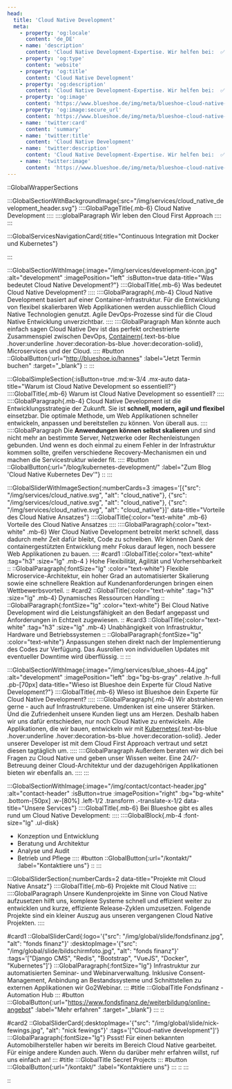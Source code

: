 ```yaml
---
head:
  title: 'Cloud Native Development'
  meta:
    - property: 'og:locale'
      content: 'de_DE'
    - name: 'description'
      content: 'Cloud Native Development-Expertise. Wir helfen bei:  ✅ Prozess-Implementierung ✅ Migration auf Kubernetes ✅ Cloud Migration'
    - property: 'og:type'
      content: 'website'
    - property: 'og:title'
      content: 'Cloud Native Development'
    - property: 'og:description'
      content: 'Cloud Native Development-Expertise. Wir helfen bei:  ✅ Prozess-Implementierung ✅ Migration auf Kubernetes ✅ Cloud Migration'
    - property: 'og:image'
      content: 'https://www.blueshoe.de/img/meta/blueshoe-cloud-native-devlopment.png'
    - property: 'og:image:secure_url'
      content: 'https://www.blueshoe.de/img/meta/blueshoe-cloud-native-devlopment.png'
    - name: 'twitter:card'
      content: 'summary'
    - name: 'twitter:title'
      content: 'Cloud Native Development'
    - name: 'twitter:description'
      content: 'Cloud Native Development-Expertise. Wir helfen bei:  ✅ Prozess-Implementierung ✅ Migration auf Kubernetes ✅ Cloud Migration'
    - name: 'twitter:image'
      content: 'https://www.blueshoe.de/img/meta/blueshoe-cloud-native-devlopment.png'
---
```


::GlobalWrapperSections

:::GlobalSectionWithBackgroundImage{:src="/img/services/cloud_native_development_header.svg"}
::::GlobalPageTitle{.mb-6}
Cloud Native Development
::::
::::globalParagraph
Wir leben den Cloud First Approach
::::
:::

:::GlobalServicesNavigationCard{:title="Continuous Integration mit Docker und Kubernetes"}

:::

:::GlobalSectionWithImage{:image="/img/services/development-icon.jpg" :alt="development" :imagePosition="left" :isButton=true data-title="Was bedeutet Cloud Native Development?"}
::::GlobalTitle{.mb-6}
Was bedeutet Cloud Native Development?
::::
::::GlobalParagraph{.mb-4}
Cloud Native Development basiert auf einer Container-Infrastruktur. Für die Entwicklung von flexibel skalierbaren Web Applikationen werden ausschließlich Cloud Native Technologien genutzt. Agile DevOps-Prozesse sind für die Cloud Native Entwicklung unverzichtbar.
::::
::::GlobalParagraph
Man könnte auch einfach sagen Cloud Native Dev ist das perfekt orchestrierte Zusammenspiel zwischen DevOps, [Containern](/blog/strategien-fur-schlanke-docker-images/){.text-bs-blue .hover:underline .hover:decoration-bs-blue .hover:decoration-solid}, Microservices und der Cloud.
::::
#button
::GlobalButton{:url="http://blueshoe.io/hannes" :label="Jetzt Termin buchen" :target="_blank"}
::
:::

:::GlobalSimpleSection{:isButton=true .md:w-3/4 .mx-auto data-title="Warum ist Cloud Native Development so essentiell?"}
::::GlobalTitle{.mb-6}
Warum ist Cloud Native Development so essentiell?
::::
::::GlobalParagraph{.mb-4}
Cloud Native Development ist die Entwicklungsstrategie der Zukunft. Sie ist **schnell, modern, agil und flexibel** einsetzbar. Die optimale Methode, um Web Applikationen schneller entwickeln, anpassen und bereitstellen zu können. Von überall aus.
::::
::::GlobalParagraph
Die **Anwendungen können selbst skalieren** und sind nicht mehr an bestimmte Server, Netzwerke oder Rechenleistungen gebunden. Und wenn es doch einmal zu einem Fehler in der Infrastruktur kommen sollte, greifen verschiedene Recovery-Mechanismen ein und machen die Servicestruktur wieder fit.
::::
#button
::GlobalButton{:url="/blog/kubernetes-development/" :label="Zum Blog 'Cloud Native Kubernetes Dev'"}
::
:::

:::GlobalSliderWithImageSection{:numberCards=3 :images='[{"src": "/img/services/cloud_native.svg", "alt": "cloud_native"}, {"src": "/img/services/cloud_native.svg", "alt": "cloud_native"}, {"src": "/img/services/cloud_native.svg", "alt": "cloud_native"}]' data-title="Vorteile des Cloud Native Ansatzes"}
::::GlobalTitle{:color="text-white" .mb-6}
Vorteile des Cloud Native Ansatzes
::::
::::GlobalParagraph{:color="text-white" .mb-6}
Wer Cloud Native Development betreibt merkt schnell, dass dadurch mehr Zeit dafür bleibt, Code zu schreiben. Wir können Dank der containergestützten Entwicklung mehr Fokus darauf legen, noch bessere Web Applikationen zu bauen.
::::
#card1
::GlobalTitle{:color="text-white" :tag="h3" :size="lg" .mb-4 }
Hohe Flexibilität, Agilität und Vorhersehbarkeit
::
::GlobalParagraph{:fontSize="lg" :color="text-white"}
Flexible Microservice-Architektur, ein hoher Grad an automatisierter Skalierung sowie eine schnellere Reaktion auf Kundenanforderungen bringen einen Wettbewerbsvorteil.
::
#card2
::GlobalTitle{:color="text-white" :tag="h3" :size="lg" .mb-4}
Dynamisches Ressourcen Handling
::
::GlobalParagraph{:fontSize="lg" :color="text-white"}
Bei Cloud Native Development wird die Leistungsfähigkeit an den Bedarf angepasst und Anforderungen in Echtzeit zugewiesen.
::
#card3
::GlobalTitle{:color="text-white" :tag="h3" :size="lg" .mb-4}
Unabhängigkeit von Infrastruktur, Hardware und Betriebssystemen
::
::GlobalParagraph{:fontSize="lg" :color="text-white"}
Anpassungen stehen direkt nach der Implementierung des Codes zur Verfügung. Das Ausrollen von individuellen Updates mit eventueller Downtime wird überflüssig.
::
:::

:::GlobalSectionWithImage{:image="/img/services/blue_shoes-44.jpg" :alt="development" :imagePosition="left" :bg="bg-bs-gray" .relative .h-full .pb-[70px] data-title="Wieso ist Blueshoe dein Experte für Cloud Native Development?"}
::::GlobalTitle{.mb-6}
Wieso ist Blueshoe dein Experte für Cloud Native Development?
::::
::::GlobalParagraph{.mb-4}
Wir abstrahieren gerne - auch auf Infrastrukturebene. Umdenken ist eine unserer Stärken. Und die Zufriedenheit unsere Kunden liegt uns am Herzen. Deshalb haben wir uns dafür entschieden, nur noch Cloud Native zu entwickeln. Alle Applikationen, die wir bauen, entwickeln wir mit [Kubernetes](/loesungen/docker-kubernetes/){.text-bs-blue .hover:underline .hover:decoration-bs-blue .hover:decoration-solid}. Jeder unserer Developer ist mit dem Cloud First Approach vertraut und setzt diesen tagtäglich um.
::::
::::GlobalParagraph
Außerdem beraten wir dich bei Fragen zu Cloud Native und geben unser Wissen weiter. Eine 24/7-Betreuung deiner Cloud-Architektur und der dazugehörigen Applikationen bieten wir ebenfalls an.
::::
:::

:::GlobalSectionWithImage{:image="/img/contact/contact-header.jpg" :alt="contact-header" :isButton=true :imagePosition="right" :bg="bg-white" .bottom-[50px] .w-[80%] .left-1/2 .transform .-translate-x-1/2 data-title="Unsere Services"}
::::GlobalTitle{.mb-6}
Bei Blueshoe gibt es alles rund um Cloud Native Development:
::::
::::GlobalBlock{.mb-4 :font-size="lg" .ul-disk}
- Konzeption und Entwicklung
- Beratung und Architektur
- Analyse und Audit
- Betrieb und Pflege
::::
#button
::GlobalButton{:url="/kontakt/" :label="Kontaktiere uns"}
::
:::

:::GlobalSliderSection{:numberCards=2 data-title="Projekte mit Cloud Native Ansatz"}
::::GlobalTitle{.mb-6}
Projekte mit Cloud Native
::::
::::GlobalParagraph
Unsere Kundenprojekte im Sinne von Cloud Native aufzusetzen hilft uns, komplexe Systeme schnell und effizient weiter zu entwicklen und kurze, effiziente Release-Zyklen umzusetzen. Folgende Projekte sind ein kleiner Auszug aus unseren vergangenen Cloud Native Projekten.
::::

#card1
::GlobalSliderCard{:logo='{"src": "/img/global/slide/fondsfinanz.jpg", "alt": "fonds finanz"}' :desktopImage='{"src": "/img/global/slide/bildschirmfoto.jpg", "alt": "fonds finanz"}' :tags='["Django CMS", "Redis", "Bootstrap", "VueJS", "Docker", "Kubernetes"]'}
:::GlobalParagraph{:fontSize="lg"}
Infrastruktur zur automatisierten Seminar- und Webinarverwaltung. Inklusive Consent-Management, Anbindung an Bestandssysteme und Schnittstellen zu externen Applikationen wir Go2Webinar.
:::
#title
:::GlobalTitle
Fondsfinanz - Automation Hub
:::
#button
:::GlobalButton{:url="https://www.fondsfinanz.de/weiterbildung/online-angebot" :label="Mehr erfahren" :target="_blank"}
:::
::

#card2
::GlobalSliderCard{:desktopImage='{"src": "/img/global/slide/nick-fewings.jpg", "alt": "nick fewings"}' :tags='["Cloud-native development"]'}
:::GlobalParagraph{:fontSize="lg"}
Pssst! Für einen bekannten Automobilhersteller haben wir bereits im Bereich Cloud Native gearbeitet. Für einige andere Kunden auch. Wenn du darüber mehr erfahren willst, ruf uns einfach an!
:::
#title
:::GlobalTitle
Secret Projects
:::
#button
:::GlobalButton{:url="/kontakt/" :label="Kontaktiere uns"}
:::
::
:::

::